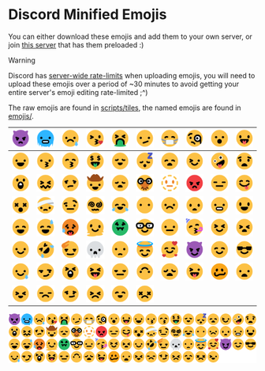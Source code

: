 # Discord Minified Emojis

You can either download these emojis and add them to your own server, or join [this server](https://discord.gg/Ds7xAQhUv2) that has them preloaded :\)

> [!WARNING]  
> Discord has [server-wide rate-limits](https://discord.com/developers/docs/resources/emoji#emoji-resource) when uploading emojis, you will need to upload these emojis over a period of ~30 minutes to avoid getting your entire server's emoji editing rate-limited \;\^\)

The raw emojis are found in [scripts/tiles](scripts/tiles/), the named emojis are found in [emojis/](emojis/).

|![0](scripts/tiles/tile_0.png)|![1](scripts/tiles/tile_1.png)|![2](scripts/tiles/tile_2.png)|![3](scripts/tiles/tile_3.png)|![4](scripts/tiles/tile_4.png)|![5](scripts/tiles/tile_5.png)|![6](scripts/tiles/tile_6.png)|![7](scripts/tiles/tile_7.png)|![8](scripts/tiles/tile_8.png)|![9](scripts/tiles/tile_9.png)|
|--|--|--|--|--|--|--|--|--|--|
|![10](scripts/tiles/tile_10.png)|![11](scripts/tiles/tile_11.png)|![12](scripts/tiles/tile_12.png)|![13](scripts/tiles/tile_13.png)|![14](scripts/tiles/tile_14.png)|![15](scripts/tiles/tile_15.png)|![16](scripts/tiles/tile_16.png)|![17](scripts/tiles/tile_17.png)|![18](scripts/tiles/tile_18.png)|![19](scripts/tiles/tile_19.png)|
|![20](scripts/tiles/tile_20.png)|![21](scripts/tiles/tile_21.png)|![22](scripts/tiles/tile_22.png)|![23](scripts/tiles/tile_23.png)|![24](scripts/tiles/tile_24.png)|![25](scripts/tiles/tile_25.png)|![26](scripts/tiles/tile_26.png)|![27](scripts/tiles/tile_27.png)|![28](scripts/tiles/tile_28.png)|![29](scripts/tiles/tile_29.png)|
|![30](scripts/tiles/tile_30.png)|![31](scripts/tiles/tile_31.png)|![32](scripts/tiles/tile_32.png)|![33](scripts/tiles/tile_33.png)|![34](scripts/tiles/tile_34.png)|![35](scripts/tiles/tile_35.png)|![36](scripts/tiles/tile_36.png)|![37](scripts/tiles/tile_37.png)|![38](scripts/tiles/tile_38.png)|![39](scripts/tiles/tile_39.png)|
|![40](scripts/tiles/tile_40.png)|![41](scripts/tiles/tile_41.png)|![42](scripts/tiles/tile_42.png)|![43](scripts/tiles/tile_43.png)|![44](scripts/tiles/tile_44.png)|![45](scripts/tiles/tile_45.png)|![46](scripts/tiles/tile_46.png)|![47](scripts/tiles/tile_47.png)|![48](scripts/tiles/tile_48.png)|![49](scripts/tiles/tile_49.png)|
|![50](scripts/tiles/tile_50.png)|![51](scripts/tiles/tile_51.png)|![52](scripts/tiles/tile_52.png)|![53](scripts/tiles/tile_53.png)|![54](scripts/tiles/tile_54.png)|![55](scripts/tiles/tile_55.png)|![56](scripts/tiles/tile_56.png)|![57](scripts/tiles/tile_57.png)|![58](scripts/tiles/tile_58.png)|![59](scripts/tiles/tile_59.png)|
|![60](scripts/tiles/tile_60.png)|![61](scripts/tiles/tile_61.png)|![62](scripts/tiles/tile_62.png)|![63](scripts/tiles/tile_63.png)|![64](scripts/tiles/tile_64.png)|![65](scripts/tiles/tile_65.png)|![66](scripts/tiles/tile_66.png)|![67](scripts/tiles/tile_67.png)|![68](scripts/tiles/tile_68.png)|![69](scripts/tiles/tile_69.png)|
|![70](scripts/tiles/tile_70.png)|![71](scripts/tiles/tile_71.png)|![72](scripts/tiles/tile_72.png)|![73](scripts/tiles/tile_73.png)|![74](scripts/tiles/tile_74.png)|![75](scripts/tiles/tile_75.png)|||||

![](scripts/tiled_image.png)